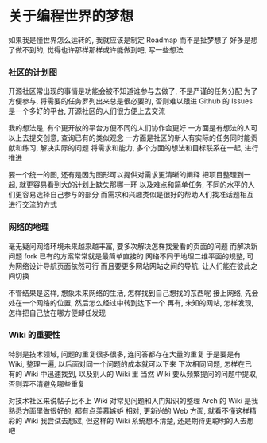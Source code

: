 
关于编程世界的梦想
======

如果我是懂世界怎么运转的, 我就应该是制定 Roadmap 而不是扯梦想了
好多是想了做不到的, 觉得也许那样那样或许能做到吧, 写一些想法

### 社区的计划图

开源社区常出现的事情是功能会被不知道谁参与去做了, 不是严谨的任务分配
为了方便参与, 将需要的任务罗列出来总是很必要的, 否则难以跟进
Github 的 Issues 是一个多好的平台, 开源社区的人们很方便上去交流

我的想法是, 有个更开放的平台方便不同的人们协作会更好
一方面是有想法的人可以上去提交创意, 查询已有的类似观念
一方面是社区的新人有实际的任务同时能贡献和练习, 解决实际的问题
将需求和能力, 多个方面的想法和目标联系在一起, 进行推进

要一个统一的图, 还有是因为图形可以提供对需求更清晰的阐释
把项目整理到一起, 就更容易看到大的计划上缺失那哪一环
以及难点和简单任务, 不同的水平的人们更容易选择自己参与的部分
而需求和兴趣类似是很好的帮助人们找准话题相互进行交流的方式

### 网络的地理

毫无疑问网络环境未来越来越丰富, 要多次解决怎样找爱看的页面的问题
而解决新问题 fork 已有的方案常常就是最简单直接的
网络不同于地理二维平面的规整, 可为网络设计导航页面依然可行
而且要更多网站网站之间的导航, 让人们能在彼此之间切换

不管结果是这样, 想象未来网络的生活, 怎样找到自己想找的东西呢
接上网络, 先会处在一个网络的位置, 然后怎么经过中转到达下一个
再有, 未知的网站, 怎样发现, 怎样把自己放在哪方便卸任发现

### Wiki 的重要性

特别是技术领域, 问题的重复很多很多, 连问答都存在大量的重复
于是要是有 Wiki, 整理一遍, 以后面对同一个问题的成本就可以下来
下次相同问题, 怎样在已有的 Wiki 中迅速找到, 以及别人的 Wiki 里
当然 Wiki 要从频繁提问的问题中提取, 否则弄不清避免哪些重复

对技术社区来说帖子比不上 Wiki 对常见问题和入门知识的整理
Arch 的 Wiki 是我熟悉方面里做很好的, 都有点羡慕嫉妒
相对, 更新兴的 Web 方面, 就看不懂这样精彩的 Wiki
我尝试去想过, 但这样的 Wiki 系统想不清楚, 还是期待更聪明的人去想吧